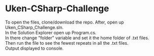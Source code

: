 # Uken-CSharp-Challenge

To open the files, clone/download the repo. After, open up Uken_CSharp_Challenge.sln.  
In the Solution Explorer open up Program.cs.  
In there change "folder" variable and set it the home folder of .txt files.  
Then run the file to see the fewest repeats in all the .txt files.  
Output displayed to console.
